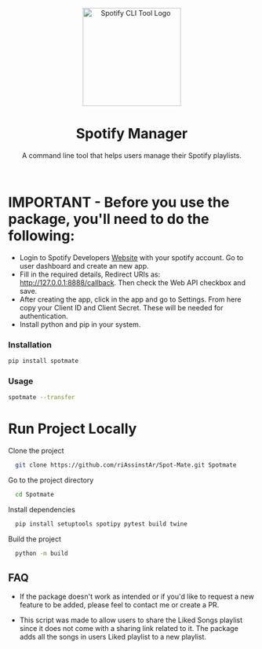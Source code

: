<p align="center">
  <img src="logo.png" alt="Spotify CLI Tool Logo" width="200"/>
</p>
<h1 align="center">Spotify Manager</h1>
<p align="center">
  A command line tool that helps users manage their Spotify playlists.
</p>
<br>

# IMPORTANT - Before you use the package, you'll need to do the following:

- Login to Spotify Developers [Website](https://developer.spotify.com/) with your spotify account. Go to user dashboard and create an new app.
- Fill in the required details, Redirect URIs as: http://127.0.0.1:8888/callback. Then check the Web API checkbox and save.
- After creating the app, click in the app and go to Settings. From here copy your Client ID and Client Secret. These will be needed for authentication.
- Install python and pip in your system.

### Installation

```bash
pip install spotmate
```

### Usage

```bash
spotmate --transfer
```

# Run Project Locally

Clone the project

```bash
  git clone https://github.com/riAssinstAr/Spot-Mate.git Spotmate
```

Go to the project directory

```bash
  cd Spotmate
```

Install dependencies

```bash
  pip install setuptools spotipy pytest build twine
```

Build the project

```bash
  python -m build
```

## FAQ

- If the package doesn't work as intended or if you'd like to request a new feature to be added, please feel to contact me or create a PR.

- This script was made to allow users to share the Liked Songs playlist since it does not come with a sharing link related to it. The package adds all the songs in users Liked playlist to a new playlist.
